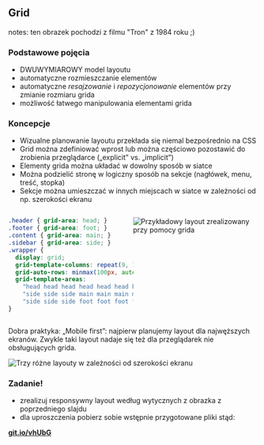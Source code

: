 <!-- .slide: data-background-image="gifs/the-grid.jpg" data-background-opacity="0.4" -->
## Grid

notes: ten obrazek pochodzi z filmu "Tron" z 1984 roku ;)


### Podstawowe pojęcia

 * <!-- .element: class="fragment fade-in-then-semi-out" -->
   DWUWYMIAROWY model layoutu
 * <!-- .element: class="fragment fade-in-then-semi-out" -->
   automatyczne rozmieszczanie elementów
 * <!-- .element: class="fragment fade-in-then-semi-out" -->
   automatyczne _resajzowanie_ i _repozycjonowanie_ elementów przy zmianie rozmiaru grida
 * <!-- .element: class="fragment fade-in-then-semi-out" -->
   możliwość łatwego manipulowania elementami grida


### Koncepcje

 * <!-- .element: class="fragment fade-in-then-semi-out" -->
   Wizualne planowanie layoutu przekłada się niemal bezpośrednio na CSS
 * <!-- .element: class="fragment fade-in-then-semi-out" -->
   Grid można zdefiniować wprost lub można częściowo pozostawić do zrobienia przeglądarce („explicit” vs. „implicit”)
 * <!-- .element: class="fragment fade-in-then-semi-out" -->
   Elementy grida można układać w dowolny sposób w siatce
 * <!-- .element: class="fragment fade-in-then-semi-out" -->
   Można podzielić stronę w logiczny sposób na sekcje (nagłówek, menu, treść, stopka)
 * <!-- .element: class="fragment fade-in-then-semi-out" -->
   Sekcje można umieszczać w innych miejscach w siatce w zależności od np. szerokości ekranu


<div style="display:flex;flex-flow:row nowrap">

```css
.header { grid-area: head; }
.footer { grid-area: foot; }
.content { grid-area: main; }
.sidebar { grid-area: side; }
.wrapper {
  display: grid;
  grid-template-columns: repeat(9, 1fr);
  grid-auto-rows: minmax(100px, auto);
  grid-template-areas: 
    "head head head head head head head head head"
    "side side side main main main main main main"
    "side side side foot foot foot foot foot foot";
}
```

![Przykładowy layout zrealizowany przy pomocy grida](gifs/example-grid.png)
<!-- .element: style="margin:0;flex: 0 0 300px" -->

</div>


Dobra praktyka: „Mobile first”: najpierw planujemy layout dla najwęższych ekranów.
Zwykle taki layout nadaje się też dla przeglądarek nie obsługujących grida.


![Trzy różne layouty w zależności od szerokości ekranu](gifs/responsive-layouts.png)


### Zadanie!

 * zrealizuj responsywny layout według wytycznych z obrazka z poprzedniego slajdu
 * dla uproszczenia pobierz sobie wstępnie przygotowane pliki stąd:

**[git.io/vhUbG](https://git.io/vhUbG)**
